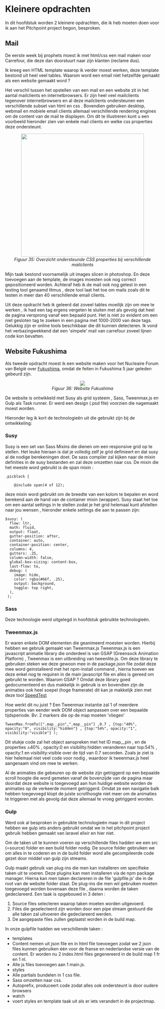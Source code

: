 # Kleinere opdrachten
In dit hoofdstuk worden 2 kleinere opdrachten, die ik heb moeten doen voor ik aan het Pitchpoint project begon, besproken.

## Mail
De eerste week bij prophets moest ik met html/css een mail maken voor Carrefour, die deze dan doorstuurt naar zijn klanten (reclame dus).

Ik kreeg een HTML template waarop ik verder moest werken, deze template bestond uit heel veel tables. Waarom word een email niet hetzelfde gemaakt als een website gemaakt word ? 

Het verschil tussen het opstellen van een mail en een website zit in het aantal mailclients en internetbrowsers. Er zijn heel veel mailclients tegenover internetbrowsers en al deze mailclients ondersteunen een verschillende subset van html en css . Bovendien gebruiken desktop, webmail en mobiele email clients allemaal verschillende rendering engines om de content van de mail te displayen. Om dit te illustreren kunt u een voorbeeld hieronder zien van enkele mail clients en welke css properties deze ondersteunt.

<div align="center"><img height="400px" src="../images/emailsupport.gif"></div>
<div align="center" style="margin-bottom:10px;"> <i>Figuur 35: Overzicht ondersteunde CSS properties bij verschillende mailclients</i></div>

Mijn taak bestond voornamelijk uit images slicen in photoshop. En deze toevoegen aan de template, de images moesten ook nog correct gepositioneerd worden. Achteraf heb ik de mail ook nog getest in een testing tool genaamd litmus , deze tool laat het toe om mails zoals dit te testen in meer dan 40 verschillende email clients.

Uit deze opdracht heb ik geleerd dat zoveel tables moeilijk zijn om mee te werken , ik had een tag ergens vergeten te sluiten met als gevolg dat heel de pagina versprong vanaf een bepaald punt. Het is niet zo evident om een niet gesloten tag te zoeken in een pagina met 1000-2000 van deze tags. Gelukkig zijn er online tools beschikbaar die dit kunnen detecteren. Ik vond het verbazingwekkend dat een 'simpele' mail van carrefour zoveel lijnen code kon bevatten. 

## Website Fukushima

Als tweede opdracht moest ik een website maken voor het Nucleaire Forum van België over [Fukushima](https://www.nucleairforum.be/energie/fukushima), omdat de feiten in Fukushima 5 jaar geleden gebeurd zijn. 

<div align="center"><img src="../images/website.png"></div>
<div align="center" style="margin-bottom:10px;"> <i>Figuur 36: Website Fukushima</i></div>

De website is ontwikkeld met Susy als grid systeem , Sass, Tweenmax.js en Gulp als Task runner. Er werd een design (.psd file) voorzien die nagemaakt moest worden. 

Hieronder leg ik kort de technologieën uit die gebruikt zijn bij de ontwikkeling:
### Susy
Susy is een set van Sass Mixins die dienen om een responsive grid op te stellen. Het leuke hieraan is dat je volledig zelf je grid definieert en dat susy al de nodige berekeningen doet. De sass compiler zal kijken naar de mixin definities in de susy bestanden en zal deze omzetten naar css.
De mixin die het meeste word gebruikt is de span mixin :
```
.picblock {

    @include span(4 of 12);
```

deze mixin word gebruikt om de breedte van een kolom te bepalen en word berekend aan de hand van de container mixin (wrapper).
Susy staat het toe om een aantal settings in te stellen zodat je het grid helemaal kunt afstellen naar jou wensen , hieronder enkele settings die aan te passen zijn:
```
$susy: (
  flow: ltr,
  math: fluid,
  output: float,
  gutter-position: after,
  container: auto,
  container-position: center,
  columns: 4,
  gutters: .25,
  column-width: false,
  global-box-sizing: content-box,
  last-flow: to,
  debug: (
    image: hide,
    color: rgba(#66f, .25),
    output: background,
    toggle: top right,
  ),
 );

```
### Sass
Deze technologie werd uitgelegd in hoofdstuk gebruikte technologieën.

### Tweenmax.js
Er waren enkele DOM elementen die geanimeerd moesten worden. Hierbij hebben we gebruik gemaakt van Tweenmax.js
Tweenmax.js is een javascript animatie library die onderdeel is van GSAP (Greensock Animation Platform) , Tweenmax is een uitbreiding van tweenlite.js. Om deze library te gebruiken steken we deze gewoon mee in de package.json file zodat deze mee word geinstalleerd met het npm-install command , hierna hoeven we deze enkel nog te requiren in de main javascript file en alles is gereed om gebruikt te worden. Waarom GSAP ? Omdat deze library goed gedocumenteerd en dus makkelijk in gebruik is en bovendien zijn de animaties ook heel soepel (hoge framerate) dit kan je makkelijk zien met deze tool [SpeedTest](http://www.greensock.com/js/speed.html)

Hoe werkt dit nu juist ? 
Een Tweenmax instantie zal 1 of meerdere properties van eender welk DOM object aanpassen over een bepaalde tijdsperiode.
Bv: 2 markers die op de map moeten 'vliegen'
```
TweenMax.fromTo([".map__pin",".map__pin"] ,0.7 , {top:"40%", opacity:"0", visibility:"hidden"} , {top:"54%", opacity:"1", visibility:"visible"} );
```
Dit stukje code zal het object aanspreken met het ID map__pin , en de properties :top:40% , opacity:0 en visibility:hidden veranderen naar top:54% , opacity:1 en visibility:visible over de tijd van 0.7 seconden.
Zoals je ziet is hier helemaal niet veel code voor nodig , waardoor ik tweenmax.js heel aangenaam vind om mee te werken.

Al de animaties die gebeuren op de website zijn getriggerd op een bepaalde scroll hoogte die word gemeten vanaf de bovenzijde van de pagina maar doordat deze website is toegevoegd aan hun huidige website worden de animaties op de verkeerde moment getriggerd. Omdat ze een navigatie balk hebben toegevoegd klopt de juiste scrollhoogte niet meer om de animaties te triggeren met als gevolg dat deze allemaal te vroeg getriggerd worden.

### Gulp
Werd ook al besproken in gebruikte technologieën maar in dit project hebben we gulp iets anders gebruikt omdat we in het pitchpoint project gebruik hebben gemaakt van laravel elixir en hier niet.

Om de taken uit te kunnen voeren op verschillende files hadden we een src (=source) folder en een build folder nodig. De source folder gebruiken we om alles in te coderen en in de build folder word alle gecompileerde code gezet door middel van gulp zijn streams. 

Gulp maakt gebruik van plug-ins die men kan installeren om specifieke taken uit te voeren. Deze plugins kan men installeren via de npm package manager.
Hierna kan men taken declareren in de file 'gulpfile.js' die in de root van de website folder staat. De plug-ins die men wil gebruiken moeten toegevoegd worden bovenaan deze file , daarna worden de taken gedeclareerd. Een taak is opgebouwd in 3 delen :
1. Source files selecteren waarop taken moeten worden uitgevoerd.
2. Files die geselecteerd zijn worden door een pipe stream gestuurd die alle taken zal uitvoeren die gedeclareerd werden.
3. De aangepaste files zullen geplaatst worden in de build map.

In onze gulpfile hadden we verschillende taken :
- templates
 - Content nemen uit json file en in html file toevoegen zodat we 2 json files kunnen gebruiken één voor de franse en nederlandse versie van de content. Er worden nu 2 index.html files gegenereerd in de build map 1 fr en 1 nl.
 - Alle js files toevoegen aan 1 main.js.
- styles
 - Alle partials bundelen in 1 css file.
 - Sass omzetten naar css.
 - Autoprefix, produceert code zodat alles ook ondersteunt is door oudere browsers
- watch
 - voert styles en template taak uit als er iets verandert in de projectmap.
